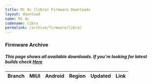 ```yaml
---
title: Mi 4c (libra) Firmware Downloads
layout: download
name: Mi 4c
codename: libra
permalink: /archive/firmware/libra/
---
```



### Firmware Archive
##### This page shows all available downloads. If you're looking for latest builds check [Here](/firmware/libra/)


<div class="table-responsive-md" id="table-wrapper">
<table id="firmware" class="compact table table-striped table-hover table-sm">
    <thead class="thead-dark">
        <tr>
            <th>Branch</th>
            <th>MIUI</th>
            <th>Android</th>
            <th>Region</th>
            <th>Updated</th>
            <th>Link</th>
        </tr>
    </thead>
    <script>loadFirmwareDownloads('libra', 'full')</script>
</table>
</div>
